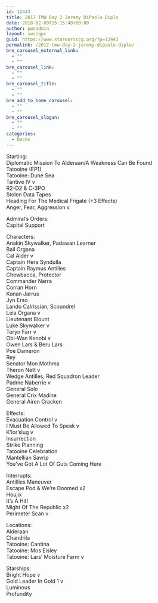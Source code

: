```yaml
---
id: 12443
title: 2017 TMW Day 2 Jeremy DiPaolo Diplo
date: 2018-02-09T15:15:48+00:00
author: pwsadmin
layout: swccgpc
guid: https://www.starwarsccg.org/?p=12443
permalink: /2017-tmw-day-2-jeremy-dipaolo-diplo/
bre_carousel_external_link:
  - ""
  - ""
bre_carousel_link:
  - ""
  - ""
bre_carousel_title:
  - ""
  - ""
bre_add_to_home_carousel:
  - ""
  - ""
bre_carousel_slogan:
  - ""
  - ""
categories:
  - Decks
---
```

Starting:  
Diplomatic Mission To Alderaan/A Weakness Can Be Found  
Tatooine (EP1)  
Tatooine: Dune Sea  
Tantive IV v  
R2-D2 & C-3PO  
Stolen Data Tapes  
Heading For The Medical Frigate (+3 Effects)  
Anger, Fear, Aggression v

Admiral’s Orders:  
Capital Support

Characters:  
Anakin Skywalker, Padawan Learner  
Bail Organa  
Cal Alder v  
Captain Hera Syndulla  
Captain Raymus Antilles  
Chewbacca, Protector  
Commander Narra  
Corran Horn  
Kanan Jarrus  
Jyn Erso  
Lando Calrissian, Scoundrel  
Leia Organa v  
Lieutenant Blount  
Luke Skywalker v  
Toryn Farr v  
Obi-Wan Kenobi v  
Owen Lars & Beru Lars  
Poe Dameron  
Rey  
Senator Mon Mothma  
Theron Nett v  
Wedge Antilles, Red Squadron Leader  
Padme Naberrie v  
General Solo  
General Crix Madine  
General Airen Cracken

Effects:  
Evacuation Control v  
I Must Be Allowed To Speak v  
K’lor’slug v  
Insurrection  
Strike Planning  
Tatooine Celebration  
Mantellian Savrip  
You’ve Got A Lot Of Guts Coming Here

Interrupts:  
Antillies Maneuver  
Escape Pod & We’re Doomed x2  
Houjix  
It’s A Hit!  
Might Of The Republic x2  
Perimeter Scan v

Locations:  
Alderaan  
Chandrila  
Tatooine: Cantina  
Tatooine: Mos Eisley  
Tatooine: Lars’ Moisture Farm v

Starships:  
Bright Hope v  
Gold Leader In Gold 1 v  
Luminous  
Profundity